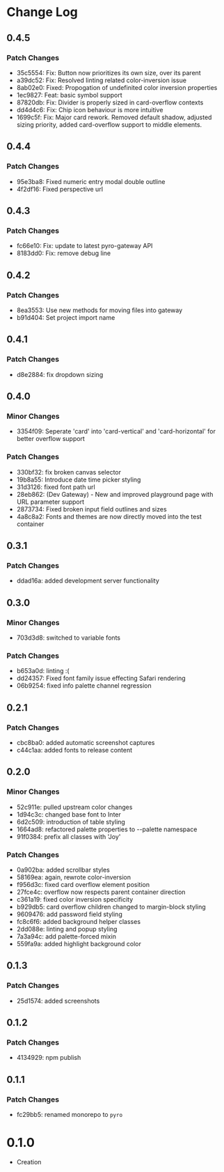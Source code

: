 # Change Log

## 0.4.5

### Patch Changes

-   35c5554: Fix: Button now prioritizes its own size, over its parent
-   a39dc52: Fix: Resolved linting related color-inversion issue
-   8ab02e0: Fixed: Propogation of undefinited color inversion properties
-   1ec9827: Feat: basic symbol support
-   87820db: Fix: Divider is properly sized in card-overflow contexts
-   dd4d4c6: Fix: Chip icon behaviour is more intuitive
-   1699c5f: Fix: Major card rework. Removed default shadow, adjusted sizing priority, added card-overflow support to middle elements.

## 0.4.4

### Patch Changes

-   95e3ba8: Fixed numeric entry modal double outline
-   4f2df16: Fixed perspective url

## 0.4.3

### Patch Changes

-   fc66e10: Fix: update to latest pyro-gateway API
-   8183dd0: Fix: remove debug line

## 0.4.2

### Patch Changes

-   8ea3553: Use new methods for moving files into gateway
-   b91d404: Set project import name

## 0.4.1

### Patch Changes

-   d8e2884: fix dropdown sizing

## 0.4.0

### Minor Changes

-   3354f09: Seperate 'card' into 'card-vertical' and 'card-horizontal' for better overflow support

### Patch Changes

-   330bf32: fix broken canvas selector
-   19b8a55: Introduce date time picker styling
-   31d3126: fixed font path url
-   28eb862: (Dev Gateway) - New and improved playground page with URL parameter support
-   2873734: Fixed broken input field outlines and sizes
-   4a8c8a2: Fonts and themes are now directly moved into the test container

## 0.3.1

### Patch Changes

-   ddad16a: added development server functionality

## 0.3.0

### Minor Changes

-   703d3d8: switched to variable fonts

### Patch Changes

-   b653a0d: linting :(
-   dd24357: Fixed font family issue effecting Safari rendering
-   06b9254: fixed info palette channel regression

## 0.2.1

### Patch Changes

-   cbc8ba0: added automatic screenshot captures
-   c44c1aa: added fonts to release content

## 0.2.0

### Minor Changes

-   52c911e: pulled upstream color changes
-   1d94c3c: changed base font to Inter
-   6d2c509: introduction of table styling
-   1664ad8: refactored palette properties to --palette namespace
-   91f0384: prefix all classes with 'Joy'

### Patch Changes

-   0a902ba: added scrollbar styles
-   58169ea: again, rewrote color-inversion
-   f956d3c: fixed card overflow element position
-   27fce4c: overflow now respects parent container direction
-   c361a19: fixed color inversion specificity
-   b929db5: card overflow children changed to margin-block styling
-   9609476: add password field styling
-   fc8c6f6: added background helper classes
-   2dd088e: linting and popup styling
-   7a3a94c: add palette-forced mixin
-   559fa9a: added highlight background color

## 0.1.3

### Patch Changes

-   25d1574: added screenshots

## 0.1.2

### Patch Changes

-   4134929: npm publish

## 0.1.1

### Patch Changes

-   fc29bb5: renamed monorepo to `pyro`

# 0.1.0

-   Creation

